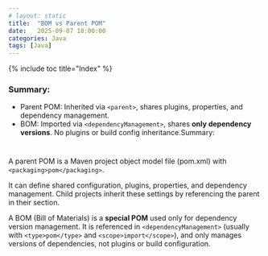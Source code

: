 ```yaml
---
# layout: static
title:  "BOM vs Parent POM"
date:   2025-09-07 18:00:00
categories: Java
tags: [Java]
---
```


{% include toc title="Index" %}

### Summary:
- Parent POM: Inherited via `<parent>`, shares plugins, properties, and dependency management.
- BOM: Imported via `<dependencyManagement>`, shares **only dependency versions**. No plugins or build config inheritance.Summary:

# 
A parent POM is a Maven project object model file (pom.xml) with `<packaging>pom</packaging>`. 

It can define shared configuration, plugins, properties, and dependency management.
Child projects inherit these settings by referencing the parent in their <parent> section. 

A BOM (Bill of Materials) is a **special POM** used only for dependency version management.
It is referenced in `<dependencyManagement>` (usually with `<type>pom</type>` and `<scope>import</scope>`), 
and only manages versions of dependencies, not plugins or build configuration. 

